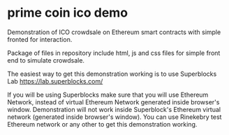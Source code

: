 # prime coin ico demo
Demonstration of ICO crowdsale on Ethereum smart contracts with simple fronted for interaction.

Package of files in repository include html, js and css files for simple front end to simulate crowdsale.

The easiest way to get this demonstration working is to use Superblocks Lab https://lab.superblocks.com/

If you will be using Superblocks make sure that you will use Ethereum Network, instead of virtual Ethereum Network generated inside browser's window. Demonstration will not work inside Superblock's Ethereum virtual network (generated inside browser's window). You can use Rinekebry test Ethereum network or any other to get this demonstration working.
